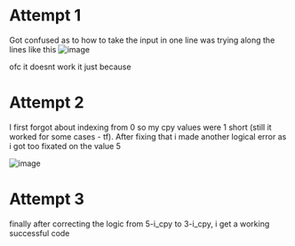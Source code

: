 # Attempt 1
Got confused as to how to take the input in one line was trying along the lines like this
![image](https://github.com/user-attachments/assets/2b4c9388-89cc-4c6f-9dc8-017bf0950b64)

ofc it doesnt work it just because

# Attempt 2
I first forgot about indexing from 0 so my cpy values were 1 short (still it worked for some cases - tf). After fixing that i made another logical error as i got too fixated on the value 5

![image](https://github.com/user-attachments/assets/fd7b23ca-29c7-4172-9909-9a453d468f90)

# Attempt 3

finally after correcting the logic from 5-i_cpy to 3-i_cpy, i get a working successful code
